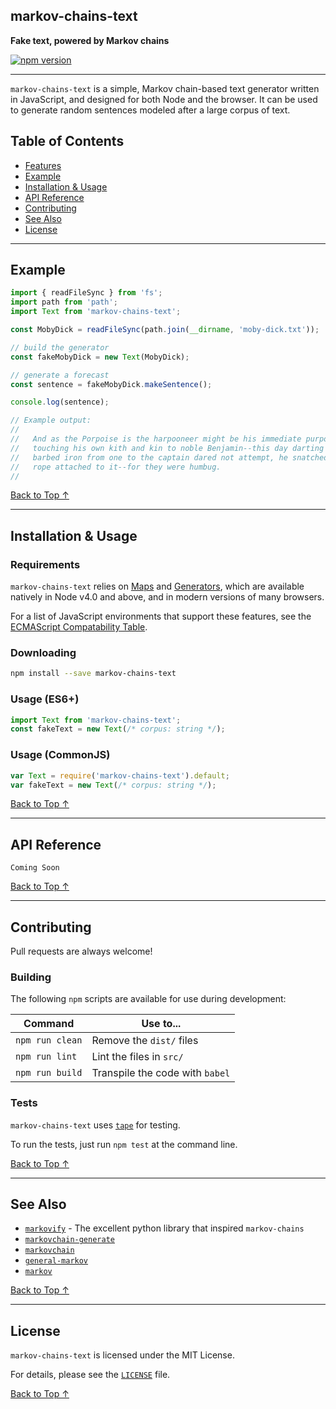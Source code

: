 ## markov-chains-text
**Fake text, powered by Markov chains**

[![npm version](https://badge.fury.io/js/markov-chains-text.svg)](https://badge.fury.io/js/markov-chains-text)

---

`markov-chains-text` is a simple, Markov chain-based text generator written in
JavaScript, and designed for both Node and the browser. It can be used to
generate random sentences modeled after a large corpus of text.

## Table of Contents

- [Features](#features)
- [Example](#example)
- [Installation & Usage](#installation--usage)
- [API Reference](#api-reference)
- [Contributing](#contributing)
- [See Also](#see-also)
- [License](#license)

---

## Example

```js
import { readFileSync } from 'fs';
import path from 'path';
import Text from 'markov-chains-text';

const MobyDick = readFileSync(path.join(__dirname, 'moby-dick.txt'));

// build the generator
const fakeMobyDick = new Text(MobyDick);

// generate a forecast
const sentence = fakeMobyDick.makeSentence();

console.log(sentence);

// Example output:
//
//   And as the Porpoise is the harpooneer might be his immediate purpose,
//   touching his own kith and kin to noble Benjamin--this day darting the
//   barbed iron from one to the captain dared not attempt, he snatched the
//   rope attached to it--for they were humbug.
//
```

[Back to Top ↑](#readme)

---

## Installation & Usage

### Requirements

`markov-chains-text` relies on [Maps][] and [Generators][], which are available
natively in Node v4.0 and above, and in modern versions of many browsers.

For a list of JavaScript environments that support these features, see the
[ECMAScript Compatability Table][].

[Maps]: https://developer.mozilla.org/en-US/docs/Web/JavaScript/Reference/Global_Objects/Map
[Generators]: https://developer.mozilla.org/en-US/docs/Web/JavaScript/Reference/Global_Objects/Generator
[ECMAScript Compatability Table]: http://kangax.github.io/compat-table/es6/

### Downloading

```sh
npm install --save markov-chains-text
```

### Usage (ES6+)

```js
import Text from 'markov-chains-text';
const fakeText = new Text(/* corpus: string */);
```

### Usage (CommonJS)

```js
var Text = require('markov-chains-text').default;
var fakeText = new Text(/* corpus: string */);
```

[Back to Top ↑](#readme)

---

## API Reference

```
Coming Soon
```

[Back to Top ↑](#readme)

---

## Contributing

Pull requests are always welcome!

### Building

The following `npm` scripts are available for use during development:

Command                    | Use to...
---------------------------|-----------
`npm run clean`            | Remove the `dist/` files
`npm run lint`             | Lint the files in `src/`
`npm run build`            | Transpile the code with `babel`

### Tests

`markov-chains-text` uses [`tape`](https://github.com/substack/tape) for
testing.

To run the tests, just run `npm test` at the command line.

[Back to Top ↑](#readme)

---

## See Also

- [`markovify`](https://github.com/jsvine/markovify) - The excellent python
  library that inspired `markov-chains`
- [`markovchain-generate`](https://github.com/zabracks/markovchain-generator)
- [`markovchain`](https://www.npmjs.com/package/markovchain)
- [`general-markov`](https://github.com/swang/markovchain)
- [`markov`](https://github.com/substack/node-markov)

[Back to Top ↑](#readme)

---

## License
`markov-chains-text` is licensed under the MIT License.

For details, please see the [`LICENSE`](https://raw.githubusercontent.com/bdchauvette/markov-chains/master/LICENSE) file.

[Back to Top ↑](#readme)
